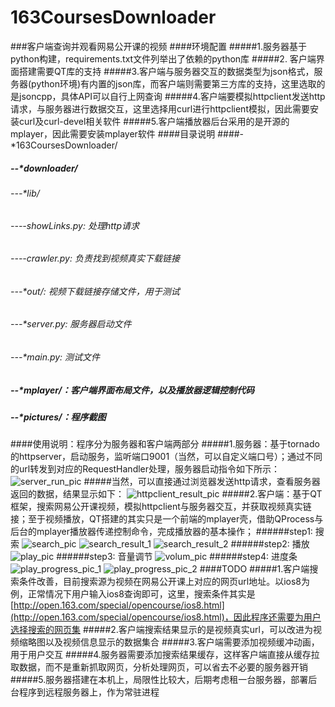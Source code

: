 # 163CoursesDownloader
###客户端查询并观看网易公开课的视频
####环境配置
#####1.服务器基于python构建，requirements.txt文件列举出了依赖的python库
#####2.	客户端界面搭建需要QT库的支持
#####3.客户端与服务器交互的数据类型为json格式，服务器(python环境)有内置的json库，而客户端则需要第三方库的支持，这里选取的是jsoncpp，具体API可以自行上网查询
#####4.客户端要模拟httpclient发送http请求，与服务器进行数据交互，这里选择用curl进行httpclient模拟，因此需要安装curl及curl-devel相关软件
#####5.客户端播放器后台采用的是开源的mplayer，因此需要安装mplayer软件
####目录说明
####-*163CoursesDownloader/
##### --*downloader/
###### ---*lib/
###### ----showLinks.py: 处理http请求
###### ----crawler.py: 负责找到视频真实下载链接
###### ---*out/: 视频下载链接存储文件，用于测试
###### ---*server.py: 服务器启动文件
###### ---*main.py: 测试文件
##### --*mplayer/：客户端界面布局文件，以及播放器逻辑控制代码
##### --*pictures/：程序截图
####使用说明：程序分为服务器和客户端两部分
#####1.服务器：基于tornado的httpserver，启动服务，监听端口9001（当然，可以自定义端口号）；通过不同的url转发到对应的RequestHandler处理，服务器启动指令如下所示：
![server_run_pic](https://github.com/cls1991/163CoursesDownloader/raw/master/pictures/server_run_pic.png)
#####当然，可以直接通过浏览器发送http请求，查看服务器返回的数据，结果显示如下：
![httpclient_result_pic](https://github.com/cls1991/163CoursesDownloader/raw/master/pictures/httpclient_result_pic.png)
#####2.客户端：基于QT框架，搜索网易公开课视频，模拟httpclient与服务器交互，并获取视频真实链接；至于视频播放，QT搭建的其实只是一个前端的mplayer壳，借助QProcess与后台的mplayer播放器传递控制命令，完成播放器的基本操作；
######step1: 搜索
![search_pic](https://github.com/cls1991/163CoursesDownloader/raw/master/pictures/search_pic.png)
![search_result_1](https://github.com/cls1991/163CoursesDownloader/raw/master/pictures/search_result_1.png)
![search_result_2](https://github.com/cls1991/163CoursesDownloader/raw/master/pictures/search_result_2.png)
######step2: 播放
![play_pic](https://github.com/cls1991/163CoursesDownloader/raw/master/pictures/play_pic.png)
######step3: 音量调节
![volum_pic](https://github.com/cls1991/163CoursesDownloader/raw/master/pictures/volum_pic.png)
######step4: 进度条
![play_progress_pic_1](https://github.com/cls1991/163CoursesDownloader/raw/master/pictures/play_progress_pic_1.png)
![play_progress_pic_2](https://github.com/cls1991/163CoursesDownloader/raw/master/pictures/play_progress_pic_2.png)
####TODO
#####1.客户端搜索条件改善，目前搜索源为视频在网易公开课上对应的网页url地址。以ios8为例，正常情况下用户输入ios8查询即可，这里，搜索条件其实是[http://open.163.com/special/opencourse/ios8.html](http://open.163.com/special/opencourse/ios8.html)，因此程序还需要为用户选择搜索的网页集
#####2.客户端搜索结果显示的是视频真实url，可以改进为视频缩略图以及视频信息显示的数据集合
#####3.客户端需要添加视频缓冲动画，用于用户交互
#####4.服务器需要添加搜索结果缓存，这样客户端直接从缓存拉取数据，而不是重新抓取网页，分析处理网页，可以省去不必要的服务器开销
#####5.服务器搭建在本机上，局限性比较大，后期考虑租一台服务器，部署后台程序到远程服务器上，作为常驻进程



